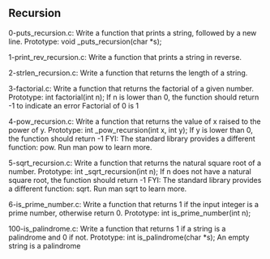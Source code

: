 ## Recursion

0-puts_recursion.c: Write a function that prints a string, followed by a new line.
Prototype: void _puts_recursion(char *s);

1-print_rev_recursion.c: Write a function that prints a string in reverse.

2-strlen_recursion.c: Write a function that returns the length of a string.

3-factorial.c: Write a function that returns the factorial of a given number.
Prototype: int factorial(int n);
If n is lower than 0, the function should return -1 to indicate an error
Factorial of 0 is 1

4-pow_recursion.c: Write a function that returns the value of x raised to the power of y.
Prototype: int _pow_recursion(int x, int y);
If y is lower than 0, the function should return -1
FYI: The standard library provides a different function: pow. Run man pow to learn more.

5-sqrt_recursion.c: Write a function that returns the natural square root of a number.
Prototype: int _sqrt_recursion(int n);
If n does not have a natural square root, the function should return -1
FYI: The standard library provides a different function: sqrt. Run man sqrt to learn more.

6-is_prime_number.c: Write a function that returns 1 if the input integer is a prime number, otherwise return 0.
Prototype: int is_prime_number(int n);

100-is_palindrome.c: Write a function that returns 1 if a string is a palindrome and 0 if not.
Prototype: int is_palindrome(char *s);
An empty string is a palindrome
